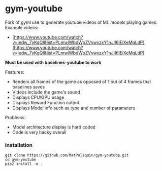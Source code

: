 # gym-youtube

Fork of gymI use to generate youtube videos of ML models playing games.
Example videos:
*   [https://www.youtube.com/watch?v=iedw_7yKgQI&list=PLmwlWbdWpZVvwxzxY1nJII6lEiXeMqLdP](https://www.youtube.com/watch?v=iedw_7yKgQI&list=PLmwlWbdWpZVvwxzxY1nJII6lEiXeMqLdP)


**Must be used with baselines-youtube to work**

Features:
*   Renders all frames of the game as opposed of 1 out of 4 frames that baselines saves
*   Videos include the game's sound
*   Displays CPU/GPU usage
*   Displays Reward Function output
*   Displays Model info such as type and number of parameters

Problems:
*   Model architecture display is hard coded
*   Code is very hacky overall

### Installation
```
git clone https://github.com/MatPoliquin/gym-youtube.git
cd gym-youtube
pip2 install -e .
```
